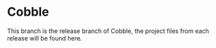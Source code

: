 # Cobble
This branch is the release branch of Cobble, the project files from each release will be found here.
